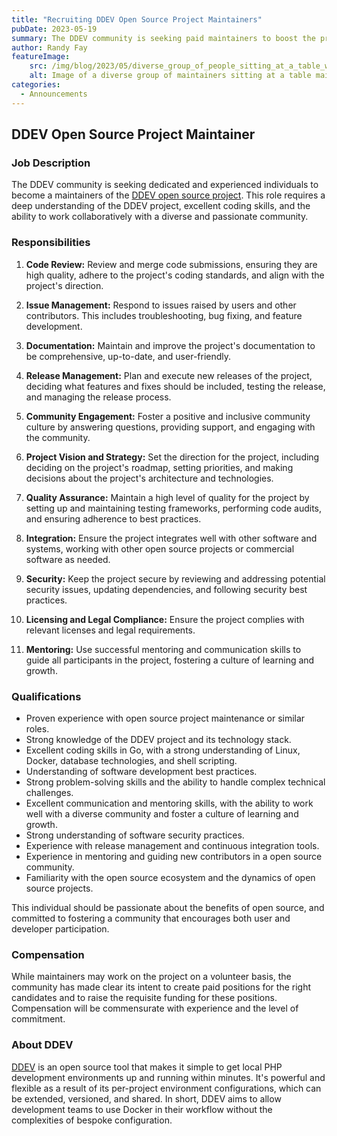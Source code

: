 ```yaml
---
title: "Recruiting DDEV Open Source Project Maintainers"
pubDate: 2023-05-19
summary: The DDEV community is seeking paid maintainers to boost the project's sustainability and growth.
author: Randy Fay
featureImage:
    src: /img/blog/2023/05/diverse_group_of_people_sitting_at_a_table_working.png
    alt: Image of a diverse group of maintainers sitting at a table maintaining DDEV
categories:
  - Announcements
---
```


## DDEV Open Source Project Maintainer

### Job Description

The DDEV community is seeking dedicated and experienced individuals to become a maintainers of the [DDEV open source project](https://ddev.com). This role requires a deep understanding of the DDEV project, excellent coding skills, and the ability to work collaboratively with a diverse and passionate community.

### Responsibilities

1. **Code Review:** Review and merge code submissions, ensuring they are high quality, adhere to the project's coding standards, and align with the project's direction.

2. **Issue Management:** Respond to issues raised by users and other contributors. This includes troubleshooting, bug fixing, and feature development.

3. **Documentation:** Maintain and improve the project's documentation to be comprehensive, up-to-date, and user-friendly.

4. **Release Management:** Plan and execute new releases of the project, deciding what features and fixes should be included, testing the release, and managing the release process.

5. **Community Engagement:** Foster a positive and inclusive community culture by answering questions, providing support, and engaging with the community.

6. **Project Vision and Strategy:** Set the direction for the project, including deciding on the project's roadmap, setting priorities, and making decisions about the project's architecture and technologies.

7. **Quality Assurance:** Maintain a high level of quality for the project by setting up and maintaining testing frameworks, performing code audits, and ensuring adherence to best practices.

8. **Integration:** Ensure the project integrates well with other software and systems, working with other open source projects or commercial software as needed.

9. **Security:** Keep the project secure by reviewing and addressing potential security issues, updating dependencies, and following security best practices.

10. **Licensing and Legal Compliance:** Ensure the project complies with relevant licenses and legal requirements.

11. **Mentoring:** Use successful mentoring and communication skills to guide all participants in the project, fostering a culture of learning and growth.

### Qualifications

- Proven experience with open source project maintenance or similar roles.
- Strong knowledge of the DDEV project and its technology stack.
- Excellent coding skills in Go, with a strong understanding of Linux, Docker, database technologies, and shell scripting.
- Understanding of software development best practices.
- Strong problem-solving skills and the ability to handle complex technical challenges.
- Excellent communication and mentoring skills, with the ability to work well with a diverse community and foster a culture of learning and growth.
- Strong understanding of software security practices.
- Experience with release management and continuous integration tools.
- Experience in mentoring and guiding new contributors in a open source community.
- Familiarity with the open source ecosystem and the dynamics of open source projects.

This individual should be passionate about the benefits of open source, and committed to fostering a community that encourages both user and developer participation.

### Compensation

While maintainers may work on the project on a volunteer basis, the community has made clear its intent to create paid positions for the right candidates and to raise the requisite funding for these positions. Compensation will be commensurate with experience and the level of commitment.

### About DDEV

[DDEV](https://ddev.com) is an open source tool that makes it simple to get local PHP development environments up and running within minutes. It's powerful and flexible as a result of its per-project environment configurations, which can be extended, versioned, and shared. In short, DDEV aims to allow development teams to use Docker in their workflow without the complexities of bespoke configuration.

